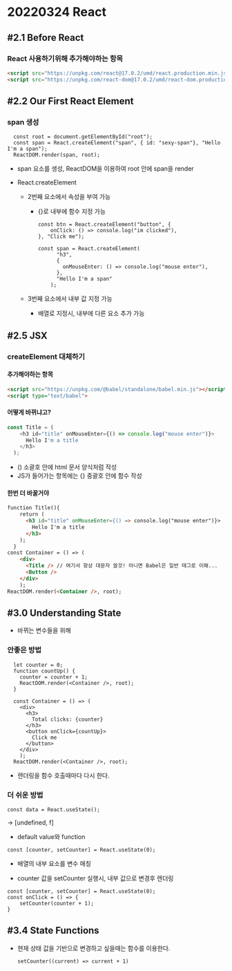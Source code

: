 # 20220324 React



## #2.1 Before React



### React 사용하기위해 추가해야하는 항목

```html
<script src="https://unpkg.com/react@17.0.2/umd/react.production.min.js"></script>
<script src="https://unpkg.com/react-dom@17.0.2/umd/react-dom.production.min.js"></script>
```



## #2.2 Our First React Element



### span 생성

```react
  const root = document.getElementById("root");
  const span = React.createElement("span", { id: "sexy-span"}, "Hello I'm a span");
  ReactDOM.render(span, root);
```

* span 요소를 생성, ReactDOM을 이용하여 root 안에 span을 render

* React.createElement

  * 2번째 요소에서 속성을 부여 가능

    * {}로 내부에 함수 지정 가능

      ```react
      const btn = React.createElement("button", {
          onClick: () => console.log("im clicked"),
      }, "Click me");
      
      const span = React.createElement(
            "h3", 
            {
              onMouseEnter: () => console.log("mouse enter"),
            }, 
            "Hello I'm a span"
          );
      ```

      

  * 3번째 요소에서 내부 값 지정 가능

    * 배열로 지정시, 내부에 다른 요소 추가 가능





## #2.5 JSX



### createElement 대체하기



#### 추가해야하는 항목

```html
<script src="https://unpkg.com/@babel/standalone/babel.min.js"></script>
<script type="text/babel">
```



#### 어떻게 바뀌냐고?

```js
const Title = (
    <h3 id="title" onMouseEnter={() => console.log("mouse enter")}>
      Hello I'm a title
    </h3>
  );
```

* () 소괄호 안에 html 문서 양식처럼 작성
* JS가 들어가는 항목에는 {} 중괄호 안에 함수 작성



#### 한번 더 바꿀거야

```html
function Title(){
    return (
      <h3 id="title" onMouseEnter={() => console.log("mouse enter")}>
        Hello I'm a title
      </h3>
    );
  }
const Container = () => (
    <div>
      <Title /> // 여기서 항상 대문자 쓸것! 아니면 Babel은 일반 태그로 이해...
      <Button />
    </div>
    );
ReactDOM.render(<Container />, root);
```



## #3.0 Understanding State



* 바뀌는 변수들을 위해



### 안좋은 방법

```react
  let counter = 0;
  function countUp() {
    counter = counter + 1;
    ReactDOM.render(<Container />, root);
  }

  const Container = () => (
    <div>
      <h3>
        Total clicks: {counter}
      </h3>
      <button onClick={countUp}>
        Click me
      </button>
    </div>
    );
  ReactDOM.render(<Container />, root);
```

* 렌더링을 함수 호출때마다 다시 한다.



### 더 쉬운 방법

```react
const data = React.useState();
```

-> [undefined, f]

* default value와 function

```react
const [counter, setCounter] = React.useState(0);
```

* 배열의 내부 요소를 변수 매칭

* counter 값을 setCounter 실행시, 내부 값으로 변경후 렌더링

```react
const [counter, setCounter] = React.useState(0);
const onClick = () => {
    setCounter(counter + 1);
}
```



## #3.4 State Functions



* 현재 상태 값을 기반으로 변경하고 싶을때는 함수를 이용한다.

  ```react
  setCounter((current) => current + 1)
  ```

  